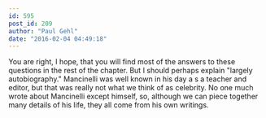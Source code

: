 ```yaml
---
id: 595
post_id: 209
author: "Paul Gehl"
date: "2016-02-04 04:49:18"
---
```

You are right, I hope, that you will find most of the answers to these questions in the rest of the chapter. But I should perhaps explain "largely autobiography." Mancinelli was well known in his day a s a teacher and editor, but that was really not what we think of as celebrity. No one much wrote about Mancinelli except himself, so, although we can piece together many details of his life, they all come from his own writings.
